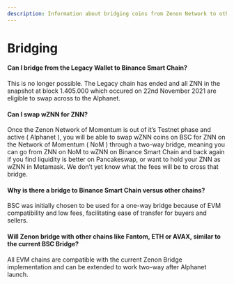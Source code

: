 ```yaml
---
description: Information about bridging coins from Zenon Network to other chains
---
```


# Bridging

#### Can I bridge from the Legacy Wallet to Binance Smart Chain?

This is no longer possible. The Legacy chain has ended and all ZNN in the snapshot at block 1.405.000 which occured on 22nd November 2021 are eligible to swap across to the Alphanet.

#### Can I swap wZNN for ZNN? <a href="can-i-swap-wznn-for-znn" id="can-i-swap-wznn-for-znn"></a>

Once the Zenon Network of Momentum is out of it’s Testnet phase and active ( Alphanet ), you will be able to swap wZNN coins on BSC for ZNN on the Network of Momentum ( NoM ) through a two-way bridge, meaning you can go from ZNN on NoM to wZNN on Binance Smart Chain and back again if you find liquidity is better on Pancakeswap, or want to hold your ZNN as wZNN in Metamask. We don’t yet know what the fees will be to cross that bridge.

#### Why is there a bridge to Binance Smart Chain versus other chains? <a href="q-why-is-there-a-bridge-to-binance-smart-chain-versus-other-chains" id="q-why-is-there-a-bridge-to-binance-smart-chain-versus-other-chains"></a>

BSC was initially chosen to be used for a one-way bridge because of EVM compatibility and low fees, facilitating ease of transfer for buyers and sellers.

#### Will Zenon bridge with other chains like Fantom, ETH or AVAX, similar to the current BSC Bridge? <a href="q-will-zenon-bridge-with-other-chains-like-fantom-eth-or-avax-similar-to-the-current-bsc-bridge" id="q-will-zenon-bridge-with-other-chains-like-fantom-eth-or-avax-similar-to-the-current-bsc-bridge"></a>

All EVM chains are compatible with the current Zenon Bridge implementation and can be extended to work two-way after Alphanet launch.

